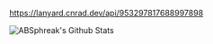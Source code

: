 https://lanyard.cnrad.dev/api/953297817688997898

<img align="center" src="https://github-readme-stats.vercel.app/api?username=BrknYY&include_all_commits=true&count_private=true&show_icons=true&line_height=20&title_color=7A7ADB&icon_color=2234AE&text_color=D3D3D3&bg_color=0,000000,130F40" alt="ABSphreak's Github Stats">
  
